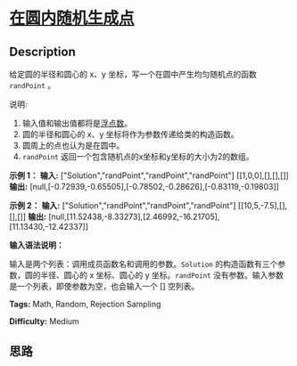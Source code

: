 # [在圆内随机生成点][title]

## Description

给定圆的半径和圆心的 x、y 坐标，写一个在圆中产生均匀随机点的函数 `randPoint` 。

说明:

  1. 输入值和输出值都将是[浮点数](https://baike.baidu.com/item/%E6%B5%AE%E7%82%B9%E6%95%B0/6162520)。
  2. 圆的半径和圆心的 x、y 坐标将作为参数传递给类的构造函数。
  3. 圆周上的点也认为是在圆中。
  4. `randPoint` 返回一个包含随机点的x坐标和y坐标的大小为2的数组。

**示例 1：**
            **输入:** ["Solution","randPoint","randPoint","randPoint"]    [[1,0,0],[],[],[]]    **输出:** [null,[-0.72939,-0.65505],[-0.78502,-0.28626],[-0.83119,-0.19803]]    

**示例 2：**
            **输入:** ["Solution","randPoint","randPoint","randPoint"]    [[10,5,-7.5],[],[],[]]    **输出:** [null,[11.52438,-8.33273],[2.46992,-16.21705],[11.13430,-12.42337]]

**输入语法说明：**

输入是两个列表：调用成员函数名和调用的参数。`Solution` 的构造函数有三个参数，圆的半径、圆心的 x 坐标、圆心的 y 坐标。`randPoint`
没有参数。输入参数是一个列表，即使参数为空，也会输入一个 [] 空列表。


**Tags:** Math, Random, Rejection Sampling

**Difficulty:** Medium

## 思路

[title]: https://leetcode-cn.com/problems/generate-random-point-in-a-circle
